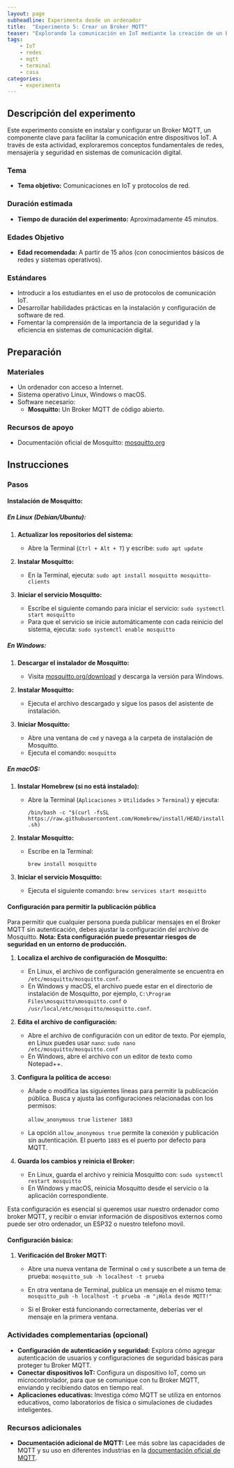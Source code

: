 ```yaml
---
layout: page
subheadline: Experimenta desde un ordenador
title:  "Experimento 5: Crear un Broker MQTT"
teaser: "Explorando la comunicación en IoT mediante la creación de un Broker MQTT"
tags:
    - IoT
    - redes
    - mqtt
    - terminal 
    - casa
categories:
    - experimenta
---
```


## Descripción del experimento
Este experimento consiste en instalar y configurar un Broker MQTT, un componente clave para facilitar la comunicación entre dispositivos IoT. A través de esta actividad, exploraremos conceptos fundamentales de redes, mensajería y seguridad en sistemas de comunicación digital.

### Tema
- **Tema objetivo:** Comunicaciones en IoT y protocolos de red.

### Duración estimada
- **Tiempo de duración del experimento:** Aproximadamente 45 minutos.

### Edades Objetivo
- **Edad recomendada:** A partir de 15 años (con conocimientos básicos de redes y sistemas operativos).

### Estándares
- Introducir a los estudiantes en el uso de protocolos de comunicación IoT.
- Desarrollar habilidades prácticas en la instalación y configuración de software de red.
- Fomentar la comprensión de la importancia de la seguridad y la eficiencia en sistemas de comunicación digital.

## Preparación

### Materiales

- Un ordenador con acceso a Internet.
- Sistema operativo Linux, Windows o macOS.
- Software necesario:
  - **Mosquitto:** Un Broker MQTT de código abierto.

### Recursos de apoyo

- Documentación oficial de Mosquitto: [mosquitto.org](https://mosquitto.org/)

## Instrucciones

### Pasos

#### Instalación de Mosquitto:

##### En Linux (Debian/Ubuntu):

1. **Actualizar los repositorios del sistema:**

   - Abre la Terminal (`Ctrl + Alt + T`) y escribe:
     `sudo apt update`

2. **Instalar Mosquitto:**

   - En la Terminal, ejecuta:
    `sudo apt install mosquitto mosquitto-clients`

3. **Iniciar el servicio Mosquitto:**

   - Escribe el siguiente comando para iniciar el servicio:
    `sudo systemctl start mosquitto`
   - Para que el servicio se inicie automáticamente con cada reinicio del sistema, ejecuta:
    `sudo systemctl enable mosquitto`

##### En Windows:

1. **Descargar el instalador de Mosquitto:**

   - Visita [mosquitto.org/download](https://mosquitto.org/download/) y descarga la versión para Windows.

2. **Instalar Mosquitto:**

   - Ejecuta el archivo descargado y sigue los pasos del asistente de instalación.

3. **Iniciar Mosquitto:**

   - Abre una ventana de `cmd` y navega a la carpeta de instalación de Mosquitto.
   - Ejecuta el comando: `mosquitto`


##### En macOS:

1. **Instalar Homebrew (si no está instalado):**

   - Abre la Terminal (`Aplicaciones` > `Utilidades` > `Terminal`) y ejecuta:

     `/bin/bash -c "$(curl -fsSL https://raw.githubusercontent.com/Homebrew/install/HEAD/install.sh)`

2. **Instalar Mosquitto:**

   - Escribe en la Terminal:

     `brew install mosquitto`

3. **Iniciar el servicio Mosquitto:**

   - Ejecuta el siguiente comando:
    `brew services start mosquitto`

#### Configuración para permitir la publicación pública

Para permitir que cualquier persona pueda publicar mensajes en el Broker MQTT sin autenticación, debes ajustar la configuración del archivo de Mosquitto. **Nota: Esta configuración puede presentar riesgos de seguridad en un entorno de producción.**

1. **Localiza el archivo de configuración de Mosquitto:**

   - En Linux, el archivo de configuración generalmente se encuentra en `/etc/mosquitto/mosquitto.conf`.
   - En Windows y macOS, el archivo puede estar en el directorio de instalación de Mosquitto, por ejemplo, `C:\Program Files\mosquitto\mosquitto.conf` o `/usr/local/etc/mosquitto/mosquitto.conf`.

2. **Edita el archivo de configuración:**

   - Abre el archivo de configuración con un editor de texto. Por ejemplo, en Linux puedes usar `nano`:
     `sudo nano /etc/mosquitto/mosquitto.conf`
   - En Windows, abre el archivo con un editor de texto como Notepad++.

3. **Configura la política de acceso:**

   - Añade o modifica las siguientes líneas para permitir la publicación pública. Busca y ajusta las configuraciones relacionadas con los permisos:

     `allow_anonymous true`
     `listener 1883`

   - La opción `allow_anonymous true` permite la conexión y publicación sin autenticación. El puerto `1883` es el puerto por defecto para MQTT.

4. **Guarda los cambios y reinicia el Broker:**

   - En Linux, guarda el archivo y reinicia Mosquitto con:
     `sudo systemctl restart mosquitto`
   - En Windows y macOS, reinicia Mosquitto desde el servicio o la aplicación correspondiente.

Esta configuración es esencial si queremos usar nuestro ordenador como broker MQTT, y recibir o enviar información de dispositivos externos como puede ser otro ordenador, un ESP32 o nuestro telefono movil.

#### Configuración básica:

1. **Verificación del Broker MQTT:**

   - Abre una nueva ventana de Terminal o `cmd` y suscríbete a un tema de prueba:
    `mosquitto_sub -h localhost -t prueba`

   - En otra ventana de Terminal, publica un mensaje en el mismo tema:
    `mosquitto_pub -h localhost -t prueba -m "¡Hola desde MQTT!"`
     
   - Si el Broker está funcionando correctamente, deberías ver el mensaje en la primera ventana.

### Actividades complementarias (opcional)

- **Configuración de autenticación y seguridad:** Explora cómo agregar autenticación de usuarios y configuraciones de seguridad básicas para proteger tu Broker MQTT.
- **Conectar dispositivos IoT:** Configura un dispositivo IoT, como un microcontrolador, para que se comunique con tu Broker MQTT, enviando y recibiendo datos en tiempo real.
- **Aplicaciones educativas:** Investiga cómo MQTT se utiliza en entornos educativos, como laboratorios de física o simulaciones de ciudades inteligentes.

### Recursos adicionales

- **Documentación adicional de MQTT:** Lee más sobre las capacidades de MQTT y su uso en diferentes industrias en la [documentación oficial de MQTT](https://mqtt.org/).